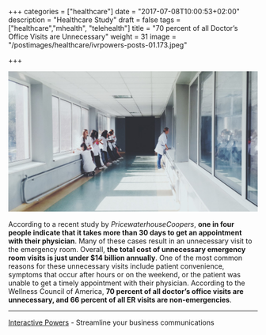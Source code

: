 +++
categories = ["healthcare"]
date = "2017-07-08T10:00:53+02:00"
description = "Healthcare Study"
draft = false
tags = ["healthcare","mhealth", "telehealth"]
title = "70 percent of all Doctor’s Office Visits are Unnecessary"
weight = 31
image = "/postimages/healthcare/ivrpowers-posts-01.173.jpeg"

+++

![health office](/postimages/healthcare/ivrpowers-posts-01.173.jpeg)

According to a recent study by *PricewaterhouseCoopers*, **one in four people indicate that it takes more than 30 days to get an appointment with their physician**. Many of these cases result in an unnecessary visit to the emergency room. Overall, **the total cost of unnecessary emergency room visits is just under $14 billion annually**. One of the most common reasons for these unnecessary visits include patient convenience, symptoms that occur after hours or on the weekend, or the patient was unable to get a timely appointment with their physician. According to the Wellness Council of America, **70 percent of all doctor’s office visits are unnecessary, and 66 percent of all ER visits are non-emergencies**.

---
[Interactive Powers](http://www.ivrpowers.com/) - Streamline your business communications

